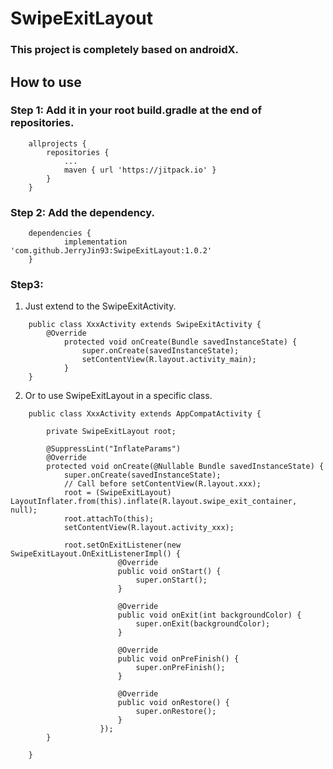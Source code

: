 # SwipeExitLayout

### This project is completely based on androidX.

## How to use

### Step 1: Add it in your root build.gradle at the end of repositories.

```
	allprojects {
		repositories {
			...
			maven { url 'https://jitpack.io' }
		}
	}
```

### Step 2: Add the dependency.

```
	dependencies {
	        implementation 'com.github.JerryJin93:SwipeExitLayout:1.0.2'
	}
```

### Step3:
1. Just extend to the SwipeExitActivity.
```
    public class XxxActivity extends SwipeExitActivity {
        @Override
            protected void onCreate(Bundle savedInstanceState) {
                super.onCreate(savedInstanceState);
                setContentView(R.layout.activity_main);
            }
    }
```

2. Or to use SwipeExitLayout in a specific class.
```
    public class XxxActivity extends AppCompatActivity {
    
        private SwipeExitLayout root;
    
        @SuppressLint("InflateParams")
        @Override
        protected void onCreate(@Nullable Bundle savedInstanceState) {
            super.onCreate(savedInstanceState);
            // Call before setContentView(R.layout.xxx);
            root = (SwipeExitLayout) LayoutInflater.from(this).inflate(R.layout.swipe_exit_container, null);
            root.attachTo(this);
            setContentView(R.layout.activity_xxx);
            
            root.setOnExitListener(new SwipeExitLayout.OnExitListenerImpl() {
                        @Override
                        public void onStart() {
                            super.onStart();
                        }
            
                        @Override
                        public void onExit(int backgroundColor) {
                            super.onExit(backgroundColor);
                        }
            
                        @Override
                        public void onPreFinish() {
                            super.onPreFinish();
                        }
            
                        @Override
                        public void onRestore() {
                            super.onRestore();
                        }
                    });
        }
    
    }
```